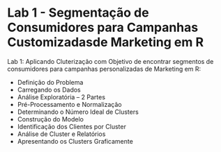 # Lab 1 - Segmentação de Consumidores para Campanhas Customizadasde Marketing em R

Lab 1: Aplicando Cluterização com Objetivo de encontrar segmentos de consumidores para campanhas personalizadas de Marketing em R:

<ul>
  <li>Definição do Problema</li>
  <li>Carregando os Dados</li>
  <li>Análise Exploratória – 2 Partes</li>
  <li>Pré-Processamento e Normalização</li>
  <li>Determinando o Número Ideal de Clusters</li>
  <li>Construção do Modelo</li>
  <li>Identificação dos Clientes por Cluster</li>
  <li>Análise de Cluster e Relatórios</li>
  <li>Apresentando os Clusters Graficamente</li>
</ul>
